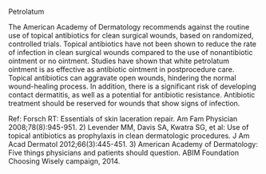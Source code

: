 Petrolatum

The American Academy of Dermatology recommends against the routine use of topical antibiotics for clean surgical wounds, based on randomized, controlled trials. Topical antibiotics have not been shown to reduce the rate of infection in clean surgical wounds compared to the use of nonantibiotic ointment or no ointment. Studies have shown that white petrolatum ointment is as effective as antibiotic ointment in postprocedure care.
Topical antibiotics can aggravate open wounds, hindering the normal wound-healing process. In addition, there is a significant risk of developing contact dermatitis, as well as a potential for antibiotic resistance. Antibiotic treatment should be reserved for wounds that show signs of infection.

Ref:  Forsch RT: Essentials of skin laceration repair. Am Fam Physician 2008;78(8):945-951. 2) Levender MM, Davis SA, Kwatra SG, et al: Use of topical antibiotics as prophylaxis in clean dermatologic procedures. J Am Acad Dermatol 2012;66(3):445-451. 3) American Academy of Dermatology: Five things physicians and patients should question. ABIM Foundation Choosing Wisely campaign, 2014.